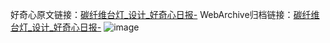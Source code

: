 好奇心原文链接：[碳纤维台灯_设计_好奇心日报-](https://www.qdaily.com/articles/8959.html)
WebArchive归档链接：[碳纤维台灯_设计_好奇心日报-](http://web.archive.org/web/20190623153643/https://www.qdaily.com/articles/8959.html)
![image](http://ww3.sinaimg.cn/large/007d5XDply1g3ve2jwa3pj30u03fl482)